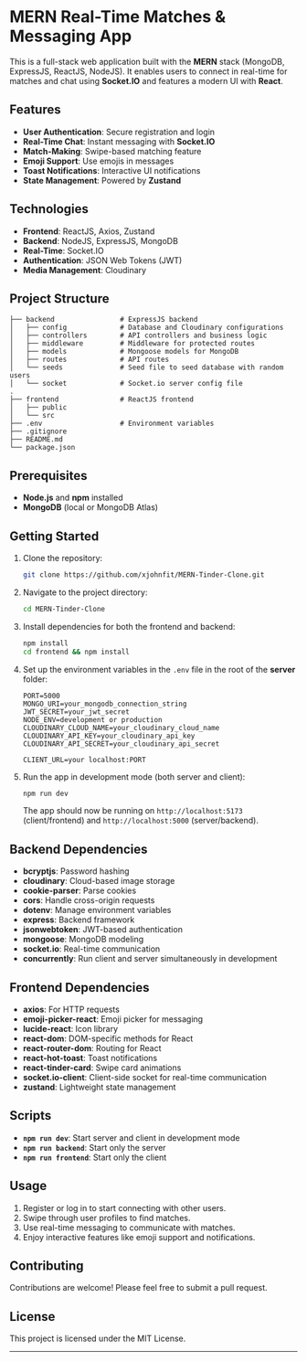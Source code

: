 # MERN Real-Time Matches & Messaging App

This is a full-stack web application built with the **MERN** stack (MongoDB, ExpressJS, ReactJS, NodeJS). It enables users to connect in real-time for matches and chat using **Socket.IO** and features a modern UI with **React**.

## Features

- **User Authentication**: Secure registration and login
- **Real-Time Chat**: Instant messaging with **Socket.IO**
- **Match-Making**: Swipe-based matching feature
- **Emoji Support**: Use emojis in messages
- **Toast Notifications**: Interactive UI notifications
- **State Management**: Powered by **Zustand**

## Technologies

- **Frontend**: ReactJS, Axios, Zustand
- **Backend**: NodeJS, ExpressJS, MongoDB
- **Real-Time**: Socket.IO
- **Authentication**: JSON Web Tokens (JWT)
- **Media Management**: Cloudinary

## Project Structure

```
├── backend                # ExpressJS backend
│   ├── config             # Database and Cloudinary configurations
│   ├── controllers        # API controllers and business logic
│   ├── middleware         # Middleware for protected routes
│   ├── models             # Mongoose models for MongoDB
│   ├── routes             # API routes
│   └── seeds              # Seed file to seed database with random users
│   └── socket             # Socket.io server config file
.
├── frontend               # ReactJS frontend
│   ├── public
│   └── src
├── .env                   # Environment variables
├── .gitignore
├── README.md
└── package.json
```

## Prerequisites

- **Node.js** and **npm** installed
- **MongoDB** (local or MongoDB Atlas)

## Getting Started

1. Clone the repository:

   ```bash
   git clone https://github.com/xjohnfit/MERN-Tinder-Clone.git
   ```

2. Navigate to the project directory:

   ```bash
   cd MERN-Tinder-Clone
   ```

3. Install dependencies for both the frontend and backend:

   ```bash
   npm install
   cd frontend && npm install
   ```

4. Set up the environment variables in the `.env` file in the root of the **server** folder:

   ```plaintext
   PORT=5000
   MONGO_URI=your_mongodb_connection_string
   JWT_SECRET=your_jwt_secret
   NODE_ENV=development or production
   CLOUDINARY_CLOUD_NAME=your_cloudinary_cloud_name
   CLOUDINARY_API_KEY=your_cloudinary_api_key
   CLOUDINARY_API_SECRET=your_cloudinary_api_secret

   CLIENT_URL=your localhost:PORT
   ```

5. Run the app in development mode (both server and client):

   ```bash
   npm run dev
   ```

   The app should now be running on `http://localhost:5173` (client/frontend) and `http://localhost:5000` (server/backend).

## Backend Dependencies

- **bcryptjs**: Password hashing
- **cloudinary**: Cloud-based image storage
- **cookie-parser**: Parse cookies
- **cors**: Handle cross-origin requests
- **dotenv**: Manage environment variables
- **express**: Backend framework
- **jsonwebtoken**: JWT-based authentication
- **mongoose**: MongoDB modeling
- **socket.io**: Real-time communication
- **concurrently**: Run client and server simultaneously in development

## Frontend Dependencies

- **axios**: For HTTP requests
- **emoji-picker-react**: Emoji picker for messaging
- **lucide-react**: Icon library
- **react-dom**: DOM-specific methods for React
- **react-router-dom**: Routing for React
- **react-hot-toast**: Toast notifications
- **react-tinder-card**: Swipe card animations
- **socket.io-client**: Client-side socket for real-time communication
- **zustand**: Lightweight state management

## Scripts

- **`npm run dev`**: Start server and client in development mode
- **`npm run backend`**: Start only the server
- **`npm run frontend`**: Start only the client

## Usage

1. Register or log in to start connecting with other users.
2. Swipe through user profiles to find matches.
3. Use real-time messaging to communicate with matches.
4. Enjoy interactive features like emoji support and notifications.

## Contributing

Contributions are welcome! Please feel free to submit a pull request.

## License

This project is licensed under the MIT License.

---
